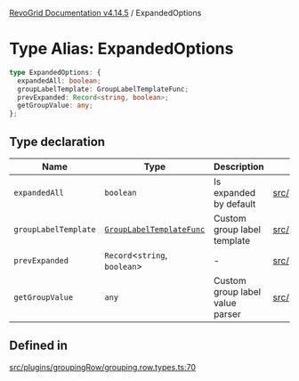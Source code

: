 [RevoGrid Documentation v4.14.5](README.md) / ExpandedOptions

# Type Alias: ExpandedOptions

```ts
type ExpandedOptions: {
  expandedAll: boolean;
  groupLabelTemplate: GroupLabelTemplateFunc;
  prevExpanded: Record<string, boolean>;
  getGroupValue: any;
};
```

## Type declaration

| Name | Type | Description | Defined in |
| ------ | ------ | ------ | ------ |
| `expandedAll` | `boolean` | Is expanded by default | [src/plugins/groupingRow/grouping.row.types.ts:75](https://github.com/revolist/revogrid/blob/395fb64310e6654557393205ff295dbb2f4142c5/src/plugins/groupingRow/grouping.row.types.ts#L75) |
| `groupLabelTemplate` | [`GroupLabelTemplateFunc`](TypeAlias.GroupLabelTemplateFunc.md) | Custom group label template | [src/plugins/groupingRow/grouping.row.types.ts:84](https://github.com/revolist/revogrid/blob/395fb64310e6654557393205ff295dbb2f4142c5/src/plugins/groupingRow/grouping.row.types.ts#L84) |
| `prevExpanded` | `Record`\<`string`, `boolean`\> | - | [src/plugins/groupingRow/grouping.row.types.ts:71](https://github.com/revolist/revogrid/blob/395fb64310e6654557393205ff295dbb2f4142c5/src/plugins/groupingRow/grouping.row.types.ts#L71) |
| `getGroupValue` | `any` | Custom group label value parser | [src/plugins/groupingRow/grouping.row.types.ts:80](https://github.com/revolist/revogrid/blob/395fb64310e6654557393205ff295dbb2f4142c5/src/plugins/groupingRow/grouping.row.types.ts#L80) |

## Defined in

[src/plugins/groupingRow/grouping.row.types.ts:70](https://github.com/revolist/revogrid/blob/395fb64310e6654557393205ff295dbb2f4142c5/src/plugins/groupingRow/grouping.row.types.ts#L70)
